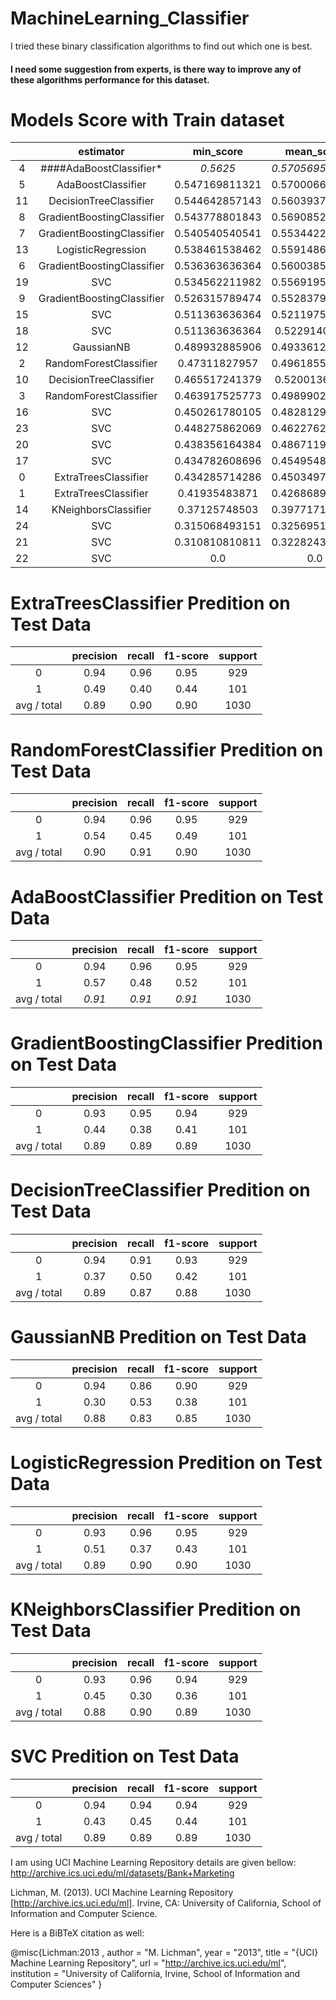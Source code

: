 # MachineLearning_Classifier
I tried these binary classification algorithms to find out which one is best.   
#### I need some suggestion from experts, is there way to improve any of these algorithms performance for this dataset.

# Models Score with Train dataset
|    |         estimator          |   min_score    |   mean_score   |   max_score    |    std_score     | C  | criterion | gamma  |  kernel | learning_rate |   metric  | n_estimators | n_neighbors | p | random_state |
|  :---:   |         :---:           |   :---:     |   :---:    |   :---:     |    :---:      | :---:   | :---:  | :---:   |  :---:  | :---:  |   :---:   | :---:  | :---:  | :---:  | :---:  |
| 4  |     ####AdaBoostClassifier*     |     *0.5625*     | *0.570569562017* | 0.584615384615 | 0.0099685949219  |    |           |        |         |               |           |      16      |             |   |              |
| 5  |     AdaBoostClassifier     | 0.547169811321 | 0.570006638746 | 0.587628865979 | 0.0169239045404  |    |           |        |         |               |           |      32      |             |   |              |
| 11 |   DecisionTreeClassifier   | 0.544642857143 | 0.560393772894 |     0.575      | 0.0124196555154  |    |    gini   |        |         |               |           |              |             |   |      0       |
| 8  | GradientBoostingClassifier | 0.543778801843 | 0.569085225282 | 0.593301435407 | 0.0202322223621  |    |           |        |         |      1.0      |           |      16      |             |   |              |
| 7  | GradientBoostingClassifier | 0.540540540541 | 0.553442248909 | 0.578723404255 | 0.0178777478253  |    |           |        |         |      0.8      |           |      32      |             |   |              |
| 13 |     LogisticRegression     | 0.538461538462 | 0.559148627877 | 0.592592592593 | 0.0238690337173  |    |           |        |         |               |           |              |             |   |      0       |
| 6  | GradientBoostingClassifier | 0.536363636364 | 0.560038531257 | 0.58064516129  | 0.0182075817431  |    |           |        |         |      0.8      |           |      16      |             |   |              |
| 19 |            SVC             | 0.534562211982 | 0.556919597726 | 0.568888888889 | 0.0158222326417  | 10 |           |        |   poly  |               |           |              |             |   |      0       |
| 9  | GradientBoostingClassifier | 0.526315789474 | 0.552837944357 | 0.589211618257 | 0.0266052706533  |    |           |        |         |      1.0      |           |      32      |             |   |              |
| 15 |            SVC             | 0.511363636364 | 0.521197574649 | 0.538860103627 | 0.0125160976921  | 1  |           |        |  linear |               |           |              |             |   |      0       |
| 18 |            SVC             | 0.511363636364 | 0.52291408617  | 0.538860103627 | 0.0116477376694  | 10 |           |        |  linear |               |           |              |             |   |      0       |
| 12 |         GaussianNB         | 0.489932885906 | 0.493361224905 | 0.496644295302 | 0.00274184624478 |    |           |        |         |               |           |              |             |   |              |
| 2  |   RandomForestClassifier   | 0.47311827957  | 0.496185531146 | 0.512820512821 | 0.0168344369935  |    |           |        |         |               |           |      16      |             |   |              |
| 10 |   DecisionTreeClassifier   | 0.465517241379 | 0.52001361551  | 0.56652360515  | 0.0416205729055  |    |  entropy  |        |         |               |           |              |             |   |      0       |
| 3  |   RandomForestClassifier   | 0.463917525773 | 0.498990249021 | 0.542857142857 | 0.0328214245436  |    |           |        |         |               |           |      32      |             |   |              |
| 16 |            SVC             | 0.450261780105 | 0.482812928956 | 0.513966480447 | 0.0260261044621  | 1  |           |        |   poly  |               |           |              |             |   |      0       |
| 23 |            SVC             | 0.448275862069 | 0.462276205921 | 0.475138121547 | 0.0109959768456  | 10 |           | 0.001  |   rbf   |               |           |              |             |   |      0       |
| 20 |            SVC             | 0.438356164384 | 0.486711928776 | 0.515555555556 | 0.0344042549212  | 10 |           |        | sigmoid |               |           |              |             |   |      0       |
| 17 |            SVC             | 0.434782608696 | 0.454954803814 | 0.478468899522 | 0.0179907240208  | 1  |           |        | sigmoid |               |           |              |             |   |      0       |
| 0  |    ExtraTreesClassifier    | 0.434285714286 | 0.450349752549 | 0.478260869565 | 0.0198110832059  |    |           |        |         |               |           |      16      |             |   |              |
| 1  |    ExtraTreesClassifier    | 0.41935483871  | 0.426868948377 | 0.434285714286 | 0.00609589305583 |    |           |        |         |               |           |      32      |             |   |              |
| 14 |    KNeighborsClassifier    | 0.37125748503  | 0.397717146024 | 0.415300546448 | 0.0190444885473  |    |           |        |         |               | minkowski |              |      5      | 2 |              |
| 24 |            SVC             | 0.315068493151 | 0.325695141734 | 0.339869281046 | 0.0104309887004  | 10 |           | 0.0001 |   rbf   |               |           |              |             |   |      0       |
| 21 |            SVC             | 0.310810810811 | 0.322824382824 | 0.337662337662 | 0.0111425304522  | 1  |           | 0.001  |   rbf   |               |           |              |             |   |      0       |
| 22 |            SVC             |      0.0       |      0.0       |      0.0       |       0.0        | 1  |           | 0.0001 |   rbf   |               |           |              |             |   |      0       |

# ExtraTreesClassifier Predition on Test Data
| |   precision |    recall |  f1-score |   support |
|  :---:|:---:|   :---:     |  :---:     |  :---:     |  
|      0     |  0.94 |     0.96   |   0.95  |     929 |
|       1    |   0.49   |   0.40   |   0.44  |     101 |
| avg / total    |   0.89 |     0.90  |    0.90   |   1030 |

# RandomForestClassifier Predition on Test Data
| |   precision |    recall |  f1-score |   support |
|  :---:|:---:|   :---:     |  :---:     |  :---:     |  
|      0   |    0.94   |   0.96    |  0.95   |    929 |
|        1   |    0.54    |  0.45   |   0.49   |    101 | 
| avg / total   |    0.90  |    0.91 |     0.90    |  1030 |

# AdaBoostClassifier Predition on Test Data
| |   precision |    recall |  f1-score |   support |
|  :---:|:---:           |   :---:     |  :---:     |  :---:     |  
|        0    |   0.94  |    0.96   |   0.95   |    929 |
|        1    |   0.57   |   0.48   |   0.52   |    101 |
| avg / total   |    *0.91*   |   *0.91*  |    *0.91*   |   1030 |

# GradientBoostingClassifier Predition on Test Data
| |   precision |    recall |  f1-score |   support |
|  :---:|:---:           |   :---:     |  :---:     |  :---:     |  
 |         0    |   0.93   |   0.95   |   0.94  |     929 |
 |         1    |   0.44   |   0.38   |   0.41   |    101 |
| avg / total     |  0.89  |    0.89  |    0.89    |  1030 |

# DecisionTreeClassifier Predition on Test Data
| |   precision |    recall |  f1-score |   support |
|  :---:|:---:           |   :---:     |  :---:     |  :---:     |  
|      0  |     0.94   |   0.91   |   0.93    |   929 
|       1    |   0.37   |   0.50   |   0.42  |     101 |
| avg / total   |    0.89  |    0.87   |   0.88  |    1030 |

# GaussianNB Predition on Test Data
| |   precision |    recall |  f1-score |   support |
|  :---:|:---:           |   :---:     |  :---:     |  :---:     |  
|       0   |    0.94   |   0.86  |    0.90   |    929 |
|       1   |    0.30  |    0.53   |   0.38   |    101 |
| avg / total    |   0.88  |    0.83     | 0.85    |  1030 |

# LogisticRegression Predition on Test Data
| |    precision |    recall |  f1-score |   support |
|  :---: | :---:  |   :---:     |  :---:     |  :---:     |  
|    0    |   0.93  |    0.96  |    0.95   |    929 |
|    1    |   0.51  |    0.37   |   0.43    |   101 |
|avg / total  |     0.89   |   0.90    |  0.90   |   1030 |

# KNeighborsClassifier Predition on Test Data
| |   precision |    recall |  f1-score |   support |
|  :---:|:---:           |   :---:     |  :---:     |  :---:     |  
|       0   |    0.93  |    0.96   |   0.94   |    929 |
|     1    |   0.45  |    0.30   |   0.36    |   101 |
|avg / total    |   0.88    |  0.90  |    0.89  |    1030 |

# SVC Predition on Test Data
| |   precision |    recall |  f1-score |   support |
|  :---:|:---:           |   :---:     |  :---:     |  :---:     |  
|          0      | 0.94    |  0.94   |   0.94    |   929 |
|       1   |    0.43   |   0.45  |    0.44  |     101 |
|avg / total   |    0.89   |   0.89     | 0.89   |   1030 |



I am using UCI Machine Learning Repository details are given bellow:
http://archive.ics.uci.edu/ml/datasets/Bank+Marketing

Lichman, M. (2013). UCI Machine Learning Repository [http://archive.ics.uci.edu/ml]. Irvine, CA: University of California, School of Information and Computer Science.

Here is a BiBTeX citation as well:

@misc{Lichman:2013 ,
author = "M. Lichman",
year = "2013",
title = "{UCI} Machine Learning Repository",
url = "http://archive.ics.uci.edu/ml",
institution = "University of California, Irvine, School of Information and Computer Sciences" }
